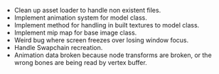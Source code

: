 - Clean up asset loader to handle non existent files.
- Implement animation system for model class.
- Implement method for handling in built textures to model class.
- Implement mip map for base image class.
- Weird bug where screen freezes over losing window focus.
- Handle Swapchain recreation.
- Animation data broken because node transforms are broken, or the wrong bones are being read by vertex buffer.